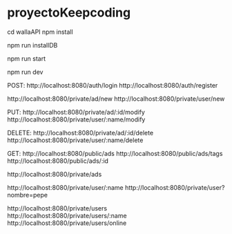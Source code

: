 # proyectoKeepcoding


cd wallaAPI
npm install

npm run installDB

npm run start

npm run dev


POST:
http://localhost:8080/auth/login
http://localhost:8080/auth/register

http://localhost:8080/private/ad/new
http://localhost:8080/private/user/new


PUT:
http://localhost:8080/private/ad/:id/modify
http://localhost:8080/private/user/:name/modify


DELETE:
http://localhost:8080/private/ad/:id/delete
http://localhost:8080/private/user/:name/delete


GET:
http://localhost:8080/public/ads
http://localhost:8080/public/ads/tags
http://localhost:8080/public/ads/:id


http://localhost:8080/private/ads

http://localhost:8080/private/user/:name
    http://localhost:8080/private/user?nombre=pepe

http://localhost:8080/private/users
http://localhost:8080/private/users/:name
http://localhost:8080/private/users/online